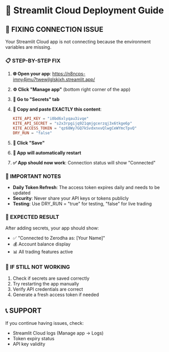 # 🚀 Streamlit Cloud Deployment Guide

## 🔧 **FIXING CONNECTION ISSUE**

Your Streamlit Cloud app is not connecting because the environment variables are missing.

### 📋 **STEP-BY-STEP FIX**

1. **🌐 Open your app**: https://n8ncps-imny4jmu7twewjlglskjxh.streamlit.app/

2. **⚙️ Click "Manage app"** (bottom right corner of the app)

3. **🔐 Go to "Secrets" tab**

4. **📝 Copy and paste EXACTLY this content**:
   ```toml
   KITE_API_KEY = "i0bd6xlyqau3ivqe"
   KITE_API_SECRET = "s2x3rpgijq921qmjgcerzqj3x6tkge6p"
   KITE_ACCESS_TOKEN = "qz68Wy7GQ7kSvdxnxvQlwgCeWYmcTpvQ"
   DRY_RUN = "false"
   ```

5. **💾 Click "Save"**

6. **🔄 App will automatically restart**

7. **✅ App should now work**: Connection status will show "Connected"

### 🚨 **IMPORTANT NOTES**

- **Daily Token Refresh**: The access token expires daily and needs to be updated
- **Security**: Never share your API keys or tokens publicly
- **Testing**: Use DRY_RUN = "true" for testing, "false" for live trading

### 🎯 **EXPECTED RESULT**

After adding secrets, your app should show:
- ✅ "Connected to Zerodha as: [Your Name]"
- 💰 Account balance display
- 📊 All trading features active

### 🔄 **IF STILL NOT WORKING**

1. Check if secrets are saved correctly
2. Try restarting the app manually
3. Verify API credentials are correct
4. Generate a fresh access token if needed

## 📞 **SUPPORT**

If you continue having issues, check:
- Streamlit Cloud logs (Manage app → Logs)
- Token expiry status
- API key validity
